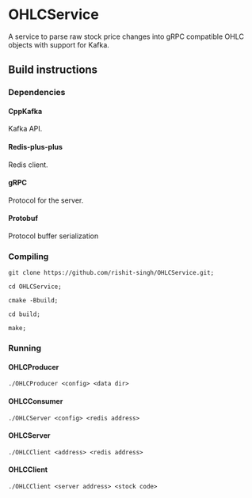 # OHLCService

A service to parse raw stock price changes into gRPC compatible OHLC objects with support for Kafka.

## Build instructions

### Dependencies

#### CppKafka
Kafka API.

#### Redis-plus-plus
Redis client.

#### gRPC
Protocol for the server.

#### Protobuf
Protocol buffer serialization

### Compiling 

```
git clone https://github.com/rishit-singh/OHLCService.git;

cd OHLCService;

cmake -Bbuild;

cd build; 

make;
```

### Running

#### OHLCProducer
```
./OHLCProducer <config> <data dir>
```
#### OHLCConsumer
```
./OHLCServer <config> <redis address> 
```

#### OHLCServer
```
./OHLCClient <address> <redis address> 
```

#### OHLCClient
```
./OHLCClient <server address> <stock code> 
```


